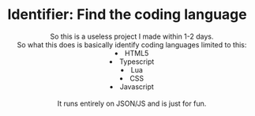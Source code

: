 # Identifier: Find the coding language
<center>
So this is a useless project I made within 1-2 days.
<br>
So what this does is basically identify coding languages limited to this:
<br>
<li>HTML5</li>
<li>Typescript</li>
<li>Lua</li>
<li>CSS</li>
<li>Javascript</li>
<br>
  <summary> It runs entirely on JSON/JS and is just for fun. </summary>
</center>
